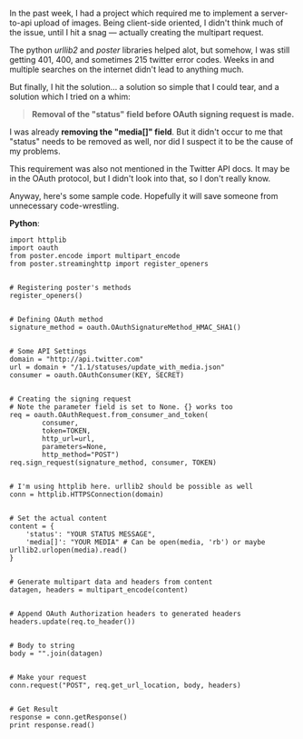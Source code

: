<!--
	{
		"title": "Twitter API: OAuth and Update_with_media",
		"date": "2013-08-21",

		"first_draft": "2013-08-21",
		"first_publication": "2013-08-21",
		"edited": "",
		"notes": "",

		"tags": "twitter, api, oauth, multipart-forms",
		"category": "web-development",
		"slug": ""
	}
-->

In the past week, I had a project which required me to implement a server-to-api upload of  images. Being client-side oriented, I didn't think much of the issue, until I hit a snag — actually creating the multipart request.

The python *urllib2* and *poster* libraries helped alot, but somehow, I was still getting 401, 400, and sometimes 215 twitter error codes. Weeks in and multiple searches on the internet didn't lead to anything much. 

<!--more-->

But finally, I hit the solution… a solution so simple that I could tear, and a solution which I tried on a whim:
	
> **Removal of the "status" field before OAuth signing request is made.** 

I was already **removing the "media[]" field**. But it didn't occur to me that "status" needs to be removed as well, nor did I suspect it to be the cause of my problems.

This requirement was also not mentioned in the Twitter API docs. It may be in the OAuth protocol, but I didn't look into that, so I don't really know.

Anyway, here's some sample code. Hopefully it will save someone from unnecessary code-wrestling. 

**Python**:

	import httplib
	import oauth
	from poster.encode import multipart_encode
	from poster.streaminghttp import register_openers
	

	# Registering poster's methods
	register_openers()


	# Defining OAuth method
	signature_method = oauth.OAuthSignatureMethod_HMAC_SHA1()


	# Some API Settings
	domain = "http://api.twitter.com"
	url = domain + "/1.1/statuses/update_with_media.json"
	consumer = oauth.OAuthConsumer(KEY, SECRET)


	# Creating the signing request
	# Note the parameter field is set to None. {} works too
    req = oauth.OAuthRequest.from_consumer_and_token(
            consumer, 
            token=TOKEN, 
            http_url=url,
            parameters=None, 
            http_method="POST")
   	req.sign_request(signature_method, consumer, TOKEN)


	# I'm using httplib here. urllib2 should be possible as well
   	conn = httplib.HTTPSConnection(domain)


	# Set the actual content
   	content = {
   		'status': "YOUR STATUS MESSAGE",
   		'media[]': "YOUR MEDIA" # Can be open(media, 'rb') or maybe urllib2.urlopen(media).read()
   	}


	# Generate multipart data and headers from content
   	datagen, headers = multipart_encode(content)


	# Append OAuth Authorization headers to generated headers
   	headers.update(req.to_header())


	# Body to string
   	body = "".join(datagen)


	# Make your request
   	conn.request("POST", req.get_url_location, body, headers)


	# Get Result
   	response = conn.getResponse()
   	print response.read()



